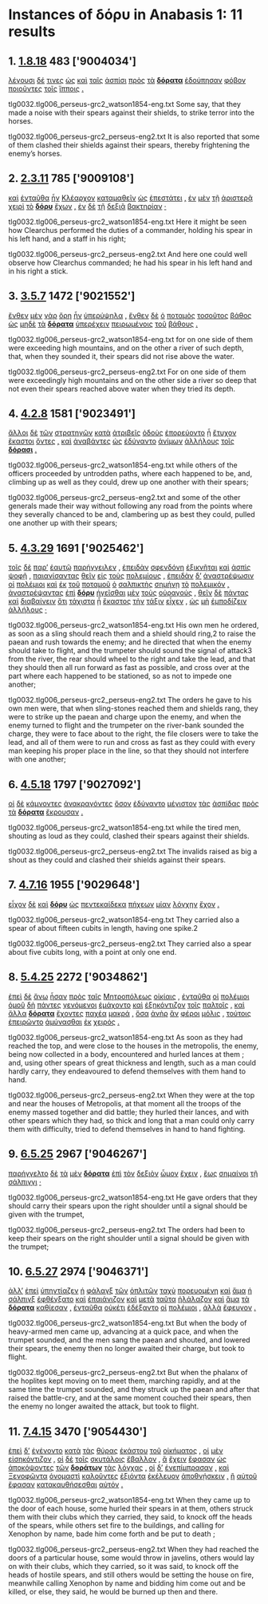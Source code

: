 # Instances of δόρυ in Anabasis 1: 11 results
## 1. [1.8.18](https://beyond-translation.perseus.org/reader/urn:cts:greekLit:tlg0032.tlg006.perseus-grc2:1.8.18?mode=syntax-trees) 483 ['9004034']
[λέγουσι](https://atlas-test.fly.dev/morphology/lemmas/?lang=grc&q=λέγω "λέγω v3ppia--- to say, tell, speak; epic and arch.: pick, gather") [δέ](https://atlas-test.fly.dev/morphology/lemmas/?lang=grc&q=δέ "δέ b-------- but") [τινες](https://atlas-test.fly.dev/morphology/lemmas/?lang=grc&q=τις "τις a-p---cn- any one, any thing, some one, some thing") [ὡς](https://atlas-test.fly.dev/morphology/lemmas/?lang=grc&q=ὡς "ὡς c-------- as, how") [καὶ](https://atlas-test.fly.dev/morphology/lemmas/?lang=grc&q=καί "καί b-------- and, also") [ταῖς](https://atlas-test.fly.dev/morphology/lemmas/?lang=grc&q=ὁ "ὁ l-p---fd- the") [ἀσπίσι](https://atlas-test.fly.dev/morphology/lemmas/?lang=grc&q=ἀσπίς "ἀσπίς n-p---fd- a round shield; asp, Egyptian cobra") [πρὸς](https://atlas-test.fly.dev/morphology/lemmas/?lang=grc&q=πρός "πρός r-------- (w. gen.) from; (w. dat.) at, near, in addition to; (w. acc.) to, toward, regarding") [τὰ](https://atlas-test.fly.dev/morphology/lemmas/?lang=grc&q=ὁ "ὁ l-p---na- the") **[δόρατα](https://atlas-test.fly.dev/morphology/lemmas/?lang=grc&q=δόρυ "δόρυ n-p---na- tree, plank, spear")** [ἐδούπησαν](https://atlas-test.fly.dev/morphology/lemmas/?lang=grc&q=δουπέω "δουπέω v3paia--- to sound heavy") [φόβον](https://atlas-test.fly.dev/morphology/lemmas/?lang=grc&q=φόβος "φόβος n-s---ma- fear, panic, flight") [ποιοῦντες](https://atlas-test.fly.dev/morphology/lemmas/?lang=grc&q=ποιέω "ποιέω v-pppamn- to make, to do") [τοῖς](https://atlas-test.fly.dev/morphology/lemmas/?lang=grc&q=ὁ "ὁ l-p---md- the") [ἵπποις](https://atlas-test.fly.dev/morphology/lemmas/?lang=grc&q=ἵππος "ἵππος n-p---md- a horse, mare") [.](https://atlas-test.fly.dev/morphology/lemmas/?lang=grc&q=. ". u-------- NoDef") 


tlg0032.tlg006_perseus-grc2_watson1854-eng.txt Some say, that they made a noise with their spears against their shields, to strike terror into the horses. 

tlg0032.tlg006_perseus-grc2_perseus-eng2.txt It is also reported that some of them clashed their shields against their spears, thereby frightening the enemy’s horses. 

## 2. [2.3.11](https://beyond-translation.perseus.org/reader/urn:cts:greekLit:tlg0032.tlg006.perseus-grc2:2.3.11?mode=syntax-trees) 785 ['9009108']
[καὶ](https://atlas-test.fly.dev/morphology/lemmas/?lang=grc&q=καί "καί b-------- and, also") [ἐνταῦθα](https://atlas-test.fly.dev/morphology/lemmas/?lang=grc&q=ἐνταῦθα "ἐνταῦθα d-------- here, there; at that juncture") [ἦν](https://atlas-test.fly.dev/morphology/lemmas/?lang=grc&q=εἰμί "εἰμί v3siia--- to be") [Κλέαρχον](https://atlas-test.fly.dev/morphology/lemmas/?lang=grc&q=Κλέαρχος "Κλέαρχος n-s---ma- Clearchus") [καταμαθεῖν](https://atlas-test.fly.dev/morphology/lemmas/?lang=grc&q=καταμανθάνω "καταμανθάνω v--ana--- to observe well, examine closely") [ὡς](https://atlas-test.fly.dev/morphology/lemmas/?lang=grc&q=ὡς "ὡς c-------- as, how") [ἐπεστάτει](https://atlas-test.fly.dev/morphology/lemmas/?lang=grc&q=ἐπιστατέω "ἐπιστατέω v3siia--- to be set over") [,](https://atlas-test.fly.dev/morphology/lemmas/?lang=grc&q=, ", u-------- NoDef") [ἐν](https://atlas-test.fly.dev/morphology/lemmas/?lang=grc&q=ἐν "ἐν r-------- in, among. c. dat.") [μὲν](https://atlas-test.fly.dev/morphology/lemmas/?lang=grc&q=μέν "μέν d-------- on the one hand, on the other hand") [τῇ](https://atlas-test.fly.dev/morphology/lemmas/?lang=grc&q=ὁ "ὁ l-s---fd- the") [ἀριστερᾷ](https://atlas-test.fly.dev/morphology/lemmas/?lang=grc&q=ἀριστερός "ἀριστερός a-s---fd- left, on the left") [χειρὶ](https://atlas-test.fly.dev/morphology/lemmas/?lang=grc&q=χείρ "χείρ n-s---fd- the hand") [τὸ](https://atlas-test.fly.dev/morphology/lemmas/?lang=grc&q=ὁ "ὁ l-s---na- the") **[δόρυ](https://atlas-test.fly.dev/morphology/lemmas/?lang=grc&q=δόρυ "δόρυ n-s---na- tree, plank, spear")** [ἔχων](https://atlas-test.fly.dev/morphology/lemmas/?lang=grc&q=ἔχω "ἔχω v-sppamn- have, hold; be able; (+ adv.) be; (mid.) cling to, be next to (+ gen.)") [,](https://atlas-test.fly.dev/morphology/lemmas/?lang=grc&q=, ", u-------- NoDef") [ἐν](https://atlas-test.fly.dev/morphology/lemmas/?lang=grc&q=ἐν "ἐν r-------- in, among. c. dat.") [δὲ](https://atlas-test.fly.dev/morphology/lemmas/?lang=grc&q=δέ "δέ b-------- but") [τῇ](https://atlas-test.fly.dev/morphology/lemmas/?lang=grc&q=ὁ "ὁ l-s---fd- the") [δεξιᾷ](https://atlas-test.fly.dev/morphology/lemmas/?lang=grc&q=δεξιός "δεξιός a-s---fd- on the right; fortunate; dexterous, skillful, clever") [βακτηρίαν](https://atlas-test.fly.dev/morphology/lemmas/?lang=grc&q=βακτηρία "βακτηρία n-s---fa- a staff, cane") [·](https://atlas-test.fly.dev/morphology/lemmas/?lang=grc&q=· "· u-------- NoDef") 


tlg0032.tlg006_perseus-grc2_watson1854-eng.txt Here it might be seen how Clearchus performed the duties of a commander, holding his spear in his left hand, and a staff in his right; 

tlg0032.tlg006_perseus-grc2_perseus-eng2.txt And here one could well observe how Clearchus commanded; he had his spear in his left hand and in his right a stick. 

## 3. [3.5.7](https://beyond-translation.perseus.org/reader/urn:cts:greekLit:tlg0032.tlg006.perseus-grc2:3.5.7?mode=syntax-trees) 1472 ['9021552']
[ἔνθεν](https://atlas-test.fly.dev/morphology/lemmas/?lang=grc&q=ἔνθεν "ἔνθεν d-------- whence; thence") [μὲν](https://atlas-test.fly.dev/morphology/lemmas/?lang=grc&q=μέν "μέν d-------- on the one hand, on the other hand") [γὰρ](https://atlas-test.fly.dev/morphology/lemmas/?lang=grc&q=γάρ "γάρ d-------- for") [ὄρη](https://atlas-test.fly.dev/morphology/lemmas/?lang=grc&q=ὄρος "ὄρος n-p---nn- a mountain, hill") [ἦν](https://atlas-test.fly.dev/morphology/lemmas/?lang=grc&q=εἰμί "εἰμί v3siia--- to be") [ὑπερύψηλα](https://atlas-test.fly.dev/morphology/lemmas/?lang=grc&q=ὑπερύψηλος "ὑπερύψηλος a-p---nn- exceeding high") [,](https://atlas-test.fly.dev/morphology/lemmas/?lang=grc&q=, ", u-------- NoDef") [ἔνθεν](https://atlas-test.fly.dev/morphology/lemmas/?lang=grc&q=ἔνθεν "ἔνθεν d-------- whence; thence") [δὲ](https://atlas-test.fly.dev/morphology/lemmas/?lang=grc&q=δέ "δέ b-------- but") [ὁ](https://atlas-test.fly.dev/morphology/lemmas/?lang=grc&q=ὁ "ὁ l-s---mn- the") [ποταμὸς](https://atlas-test.fly.dev/morphology/lemmas/?lang=grc&q=ποταμός "ποταμός n-s---mn- a river, stream") [τοσοῦτος](https://atlas-test.fly.dev/morphology/lemmas/?lang=grc&q=τοσοῦτος "τοσοῦτος a-s---mn- so large, so tall") [βάθος](https://atlas-test.fly.dev/morphology/lemmas/?lang=grc&q=βάθος "βάθος n-s---na- depth") [ὡς](https://atlas-test.fly.dev/morphology/lemmas/?lang=grc&q=ὡς "ὡς c-------- as, how") [μηδὲ](https://atlas-test.fly.dev/morphology/lemmas/?lang=grc&q=μηδέ "μηδέ b-------- but not") [τὰ](https://atlas-test.fly.dev/morphology/lemmas/?lang=grc&q=ὁ "ὁ l-p---na- the") **[δόρατα](https://atlas-test.fly.dev/morphology/lemmas/?lang=grc&q=δόρυ "δόρυ n-p---na- tree, plank, spear")** [ὑπερέχειν](https://atlas-test.fly.dev/morphology/lemmas/?lang=grc&q=ὑπερέχω "ὑπερέχω v--pna--- to hold sth over or above sth; to excel, outdo") [πειρωμένοις](https://atlas-test.fly.dev/morphology/lemmas/?lang=grc&q=πειράω "πειράω v-pppemd- to attempt, endeavour, try") [τοῦ](https://atlas-test.fly.dev/morphology/lemmas/?lang=grc&q=ὁ "ὁ l-s---ng- the") [βάθους](https://atlas-test.fly.dev/morphology/lemmas/?lang=grc&q=βάθος "βάθος n-s---ng- depth") [.](https://atlas-test.fly.dev/morphology/lemmas/?lang=grc&q=. ". u-------- NoDef") 


tlg0032.tlg006_perseus-grc2_watson1854-eng.txt for on one side of them were exceeding high mountains, and on the other a river of such depth, that, when they sounded it, their spears did not rise above the water. 

tlg0032.tlg006_perseus-grc2_perseus-eng2.txt For on one side of them were exceedingly high mountains and on the other side a river so deep that not even their spears reached above water when they tried its depth. 

## 4. [4.2.8](https://beyond-translation.perseus.org/reader/urn:cts:greekLit:tlg0032.tlg006.perseus-grc2:4.2.8?mode=syntax-trees) 1581 ['9023491']
[ἄλλοι](https://atlas-test.fly.dev/morphology/lemmas/?lang=grc&q=ἄλλος "ἄλλος a-p---mn- other, another") [δὲ](https://atlas-test.fly.dev/morphology/lemmas/?lang=grc&q=δέ "δέ b-------- but") [τῶν](https://atlas-test.fly.dev/morphology/lemmas/?lang=grc&q=ὁ "ὁ l-p---mg- the") [στρατηγῶν](https://atlas-test.fly.dev/morphology/lemmas/?lang=grc&q=στρατηγός "στρατηγός n-p---mg- the leader") [κατὰ](https://atlas-test.fly.dev/morphology/lemmas/?lang=grc&q=κατά "κατά r-------- down, against with gen.; according to, throughout with acc.") [ἀτριβεῖς](https://atlas-test.fly.dev/morphology/lemmas/?lang=grc&q=ἀτριβής "ἀτριβής a-p---fa- not rubbed") [ὁδοὺς](https://atlas-test.fly.dev/morphology/lemmas/?lang=grc&q=ὁδός "ὁδός n-p---fa- a way, path, track, journey") [ἐπορεύοντο](https://atlas-test.fly.dev/morphology/lemmas/?lang=grc&q=πορεύω "πορεύω v3piie--- to make to go, carry, convey") [ᾗ](https://atlas-test.fly.dev/morphology/lemmas/?lang=grc&q=ὅς "ὅς p-s---fd- who, that, which: relative pronoun") [ἔτυχον](https://atlas-test.fly.dev/morphology/lemmas/?lang=grc&q=τυγχάνω "τυγχάνω v3paia--- (with gen.) to hit the mark, to get; (with pple) to happen to, to actually") [ἕκαστοι](https://atlas-test.fly.dev/morphology/lemmas/?lang=grc&q=ἕκαστος "ἕκαστος a-p---mn- every, every one, each, each one") [ὄντες](https://atlas-test.fly.dev/morphology/lemmas/?lang=grc&q=εἰμί "εἰμί v-pppamn- to be") [,](https://atlas-test.fly.dev/morphology/lemmas/?lang=grc&q=, ", u-------- NoDef") [καὶ](https://atlas-test.fly.dev/morphology/lemmas/?lang=grc&q=καί "καί b-------- and, also") [ἀναβάντες](https://atlas-test.fly.dev/morphology/lemmas/?lang=grc&q=ἀναβαίνω "ἀναβαίνω v-papamn- to go up, mount, to go up to") [ὡς](https://atlas-test.fly.dev/morphology/lemmas/?lang=grc&q=ὡς "ὡς c-------- as, how") [ἐδύναντο](https://atlas-test.fly.dev/morphology/lemmas/?lang=grc&q=δύναμαι "δύναμαι v3piie--- to be able, capable, strong enough") [ἀνίμων](https://atlas-test.fly.dev/morphology/lemmas/?lang=grc&q=ἀνιμάω "ἀνιμάω v3piia--- to draw up") [ἀλλήλους](https://atlas-test.fly.dev/morphology/lemmas/?lang=grc&q=ἀλλήλων "ἀλλήλων p-p---ma- of one another, to one another, one another") [τοῖς](https://atlas-test.fly.dev/morphology/lemmas/?lang=grc&q=ὁ "ὁ l-p---nd- the") **[δόρασι](https://atlas-test.fly.dev/morphology/lemmas/?lang=grc&q=δόρυ "δόρυ n-p---nd- tree, plank, spear")** [.](https://atlas-test.fly.dev/morphology/lemmas/?lang=grc&q=. ". u-------- NoDef") 


tlg0032.tlg006_perseus-grc2_watson1854-eng.txt while others of the officers proceeded by untrodden paths, where each happened to be, and, climbing up as well as they could, drew up one another with their spears; 

tlg0032.tlg006_perseus-grc2_perseus-eng2.txt and some of the other generals made their way without following any road from the points where they severally chanced to be and, clambering up as best they could, pulled one another up with their spears; 

## 5. [4.3.29](https://beyond-translation.perseus.org/reader/urn:cts:greekLit:tlg0032.tlg006.perseus-grc2:4.3.29?mode=syntax-trees) 1691 ['9025462']
[τοῖς](https://atlas-test.fly.dev/morphology/lemmas/?lang=grc&q=ὁ "ὁ l-p---md- the") [δὲ](https://atlas-test.fly.dev/morphology/lemmas/?lang=grc&q=δέ "δέ b-------- but") [παρ’](https://atlas-test.fly.dev/morphology/lemmas/?lang=grc&q=παρά "παρά r-------- from the side of, c. gen., beside, alongside of, c. dat., to the side of, motion alongside of, c. acc.") [ἑαυτῷ](https://atlas-test.fly.dev/morphology/lemmas/?lang=grc&q=ἑαυτοῦ "ἑαυτοῦ p-s---md- himself, herself, themselves") [παρήγγειλεν](https://atlas-test.fly.dev/morphology/lemmas/?lang=grc&q=παραγγέλλω "παραγγέλλω v3saia--- to transmit as a message; give orders") [,](https://atlas-test.fly.dev/morphology/lemmas/?lang=grc&q=, ", u-------- NoDef") [ἐπειδὰν](https://atlas-test.fly.dev/morphology/lemmas/?lang=grc&q=ἐπειδάν "ἐπειδάν c-------- when, whenever") [σφενδόνη](https://atlas-test.fly.dev/morphology/lemmas/?lang=grc&q=σφενδόνη "σφενδόνη n-s---fn- a sling") [ἐξικνῆται](https://atlas-test.fly.dev/morphology/lemmas/?lang=grc&q=ἐξικνέομαι "ἐξικνέομαι v3spse--- to reach, arrive at") [καὶ](https://atlas-test.fly.dev/morphology/lemmas/?lang=grc&q=καί "καί b-------- and, also") [ἀσπὶς](https://atlas-test.fly.dev/morphology/lemmas/?lang=grc&q=ἀσπίς "ἀσπίς n-s---fn- a round shield; asp, Egyptian cobra") [ψοφῇ](https://atlas-test.fly.dev/morphology/lemmas/?lang=grc&q=ψοφέω "ψοφέω v3spsa--- to make an inarticulate noise, to sound, make a noise") [,](https://atlas-test.fly.dev/morphology/lemmas/?lang=grc&q=, ", u-------- NoDef") [παιανίσαντας](https://atlas-test.fly.dev/morphology/lemmas/?lang=grc&q=παιανίζω "παιανίζω v-papama- NoDef") [θεῖν](https://atlas-test.fly.dev/morphology/lemmas/?lang=grc&q=θέω "θέω v--pna--- to run") [εἰς](https://atlas-test.fly.dev/morphology/lemmas/?lang=grc&q=εἰς "εἰς r-------- into, to c. acc.") [τοὺς](https://atlas-test.fly.dev/morphology/lemmas/?lang=grc&q=ὁ "ὁ l-p---ma- the") [πολεμίους](https://atlas-test.fly.dev/morphology/lemmas/?lang=grc&q=πολέμιος "πολέμιος a-p---ma- hostile; enemy") [,](https://atlas-test.fly.dev/morphology/lemmas/?lang=grc&q=, ", u-------- NoDef") [ἐπειδὰν](https://atlas-test.fly.dev/morphology/lemmas/?lang=grc&q=ἐπειδάν "ἐπειδάν c-------- when, whenever") [δ’](https://atlas-test.fly.dev/morphology/lemmas/?lang=grc&q=δέ "δέ b-------- but") [ἀναστρέψωσιν](https://atlas-test.fly.dev/morphology/lemmas/?lang=grc&q=ἀναστρέφω "ἀναστρέφω v3pasa--- to turn upside down, upset") [οἱ](https://atlas-test.fly.dev/morphology/lemmas/?lang=grc&q=ὁ "ὁ l-p---mn- the") [πολέμιοι](https://atlas-test.fly.dev/morphology/lemmas/?lang=grc&q=πολέμιος "πολέμιος a-p---mn- hostile; enemy") [καὶ](https://atlas-test.fly.dev/morphology/lemmas/?lang=grc&q=καί "καί b-------- and, also") [ἐκ](https://atlas-test.fly.dev/morphology/lemmas/?lang=grc&q=ἐκ "ἐκ r-------- from out of") [τοῦ](https://atlas-test.fly.dev/morphology/lemmas/?lang=grc&q=ὁ "ὁ l-s---mg- the") [ποταμοῦ](https://atlas-test.fly.dev/morphology/lemmas/?lang=grc&q=ποταμός "ποταμός n-s---mg- a river, stream") [ὁ](https://atlas-test.fly.dev/morphology/lemmas/?lang=grc&q=ὁ "ὁ l-s---mn- the") [σαλπικτὴς](https://atlas-test.fly.dev/morphology/lemmas/?lang=grc&q=σαλπιγκτής "σαλπιγκτής n-s---mn- a trumpeter") [σημήνῃ](https://atlas-test.fly.dev/morphology/lemmas/?lang=grc&q=σημαίνω "σημαίνω v3sasa--- to shew by a sign, indicate, make known, point out") [τὸ](https://atlas-test.fly.dev/morphology/lemmas/?lang=grc&q=ὁ "ὁ l-s---na- the") [πολεμικόν](https://atlas-test.fly.dev/morphology/lemmas/?lang=grc&q=πολεμικός "πολεμικός a-s---na- of or for war; skilled in war; hostile") [,](https://atlas-test.fly.dev/morphology/lemmas/?lang=grc&q=, ", u-------- NoDef") [ἀναστρέψαντας](https://atlas-test.fly.dev/morphology/lemmas/?lang=grc&q=ἀναστρέφω "ἀναστρέφω v-papama- to turn upside down, upset") [ἐπὶ](https://atlas-test.fly.dev/morphology/lemmas/?lang=grc&q=ἐπί "ἐπί r-------- on, upon with gen., dat., and acc.") **[δόρυ](https://atlas-test.fly.dev/morphology/lemmas/?lang=grc&q=δόρυ "δόρυ n-s---na- tree, plank, spear")** [ἡγεῖσθαι](https://atlas-test.fly.dev/morphology/lemmas/?lang=grc&q=ἡγέομαι "ἡγέομαι v--pne--- to lead; to consider, believe") [μὲν](https://atlas-test.fly.dev/morphology/lemmas/?lang=grc&q=μέν "μέν d-------- on the one hand, on the other hand") [τοὺς](https://atlas-test.fly.dev/morphology/lemmas/?lang=grc&q=ὁ "ὁ l-p---ma- the") [οὐραγούς](https://atlas-test.fly.dev/morphology/lemmas/?lang=grc&q=οὐραγός "οὐραγός n-p---ma- leader of the rear-guard") [,](https://atlas-test.fly.dev/morphology/lemmas/?lang=grc&q=, ", u-------- NoDef") [θεῖν](https://atlas-test.fly.dev/morphology/lemmas/?lang=grc&q=θέω "θέω v--pna--- to run") [δὲ](https://atlas-test.fly.dev/morphology/lemmas/?lang=grc&q=δέ "δέ b-------- but") [πάντας](https://atlas-test.fly.dev/morphology/lemmas/?lang=grc&q=πᾶς "πᾶς a-p---ma- all, the whole") [καὶ](https://atlas-test.fly.dev/morphology/lemmas/?lang=grc&q=καί "καί b-------- and, also") [διαβαίνειν](https://atlas-test.fly.dev/morphology/lemmas/?lang=grc&q=διαβαίνω "διαβαίνω v--pna--- to cross (a river, etc.); to stand with feet apart") [ὅτι](https://atlas-test.fly.dev/morphology/lemmas/?lang=grc&q=ὅτι "ὅτι c-------- adv. + superl., as...as possible; ὅτι μή except") [τάχιστα](https://atlas-test.fly.dev/morphology/lemmas/?lang=grc&q=ταχύς "ταχύς a-p---nas quick, swift, fleet") [ᾗ](https://atlas-test.fly.dev/morphology/lemmas/?lang=grc&q=ὅς "ὅς p-s---fd- who, that, which: relative pronoun") [ἕκαστος](https://atlas-test.fly.dev/morphology/lemmas/?lang=grc&q=ἕκαστος "ἕκαστος a-s---mn- every, every one, each, each one") [τὴν](https://atlas-test.fly.dev/morphology/lemmas/?lang=grc&q=ὁ "ὁ l-s---fa- the") [τάξιν](https://atlas-test.fly.dev/morphology/lemmas/?lang=grc&q=τάξις "τάξις n-s---fa- an arranging") [εἶχεν](https://atlas-test.fly.dev/morphology/lemmas/?lang=grc&q=ἔχω "ἔχω v3siia--- have, hold; be able; (+ adv.) be; (mid.) cling to, be next to (+ gen.)") [,](https://atlas-test.fly.dev/morphology/lemmas/?lang=grc&q=, ", u-------- NoDef") [ὡς](https://atlas-test.fly.dev/morphology/lemmas/?lang=grc&q=ὡς "ὡς c-------- as, how") [μὴ](https://atlas-test.fly.dev/morphology/lemmas/?lang=grc&q=μή "μή d-------- not") [ἐμποδίζειν](https://atlas-test.fly.dev/morphology/lemmas/?lang=grc&q=ἐμποδίζω "ἐμποδίζω v--pna--- to put the feet in bonds, to fetter") [ἀλλήλους](https://atlas-test.fly.dev/morphology/lemmas/?lang=grc&q=ἀλλήλων "ἀλλήλων p-p---ma- of one another, to one another, one another") [·](https://atlas-test.fly.dev/morphology/lemmas/?lang=grc&q=· "· u-------- NoDef") 


tlg0032.tlg006_perseus-grc2_watson1854-eng.txt His own men he ordered, as soon as a sling should reach them and a shield should ring,2 to raise the paean and rush towards the enemy; and he directed that when the enemy should take to flight, and the trumpeter should sound the signal of attack3 from the river, the rear should wheel to the right and take the lead, and that they should then all run forward as fast as possible, and cross over at the part where each happened to be stationed, so as not to impede one another; 

tlg0032.tlg006_perseus-grc2_perseus-eng2.txt The orders he gave to his own men were, that when sling-stones reached them and shields rang, they were to strike up the paean and charge upon the enemy, and when the enemy turned to flight and the trumpeter on the river-bank sounded the charge, they were to face about to the right, the file closers were to take the lead, and all of them were to run and cross as fast as they could with every man keeping his proper place in the line, so that they should not interfere with one another; 

## 6. [4.5.18](https://beyond-translation.perseus.org/reader/urn:cts:greekLit:tlg0032.tlg006.perseus-grc2:4.5.18?mode=syntax-trees) 1797 ['9027092']
[οἱ](https://atlas-test.fly.dev/morphology/lemmas/?lang=grc&q=ὁ "ὁ l-p---mn- the") [δὲ](https://atlas-test.fly.dev/morphology/lemmas/?lang=grc&q=δέ "δέ b-------- but") [κάμνοντες](https://atlas-test.fly.dev/morphology/lemmas/?lang=grc&q=κάμνω "κάμνω v-pppamn- to work, toil, be sick") [ἀνακραγόντες](https://atlas-test.fly.dev/morphology/lemmas/?lang=grc&q=ἀνακράζω "ἀνακράζω v-papamn- to cry out, lift up the voice") [ὅσον](https://atlas-test.fly.dev/morphology/lemmas/?lang=grc&q=ὅσος "ὅσος p-s---na- as much/many as") [ἐδύναντο](https://atlas-test.fly.dev/morphology/lemmas/?lang=grc&q=δύναμαι "δύναμαι v3piie--- to be able, capable, strong enough") [μέγιστον](https://atlas-test.fly.dev/morphology/lemmas/?lang=grc&q=μέγας "μέγας a-s---mas big, great") [τὰς](https://atlas-test.fly.dev/morphology/lemmas/?lang=grc&q=ὁ "ὁ l-p---fa- the") [ἀσπίδας](https://atlas-test.fly.dev/morphology/lemmas/?lang=grc&q=ἀσπίς "ἀσπίς n-p---fa- a round shield; asp, Egyptian cobra") [πρὸς](https://atlas-test.fly.dev/morphology/lemmas/?lang=grc&q=πρός "πρός r-------- (w. gen.) from; (w. dat.) at, near, in addition to; (w. acc.) to, toward, regarding") [τὰ](https://atlas-test.fly.dev/morphology/lemmas/?lang=grc&q=ὁ "ὁ l-p---na- the") **[δόρατα](https://atlas-test.fly.dev/morphology/lemmas/?lang=grc&q=δόρυ "δόρυ n-p---na- tree, plank, spear")** [ἔκρουσαν](https://atlas-test.fly.dev/morphology/lemmas/?lang=grc&q=κρούω "κρούω v3paia--- to strike, smite: to strike") [.](https://atlas-test.fly.dev/morphology/lemmas/?lang=grc&q=. ". u-------- NoDef") 


tlg0032.tlg006_perseus-grc2_watson1854-eng.txt while the tired men, shouting as loud as they could, clashed their spears against their shields. 

tlg0032.tlg006_perseus-grc2_perseus-eng2.txt The invalids raised as big a shout as they could and clashed their shields against their spears. 

## 7. [4.7.16](https://beyond-translation.perseus.org/reader/urn:cts:greekLit:tlg0032.tlg006.perseus-grc2:4.7.16?mode=syntax-trees) 1955 ['9029648']
[εἶχον](https://atlas-test.fly.dev/morphology/lemmas/?lang=grc&q=ἔχω "ἔχω v3piia--- have, hold; be able; (+ adv.) be; (mid.) cling to, be next to (+ gen.)") [δὲ](https://atlas-test.fly.dev/morphology/lemmas/?lang=grc&q=δέ "δέ b-------- but") [καὶ](https://atlas-test.fly.dev/morphology/lemmas/?lang=grc&q=καί "καί b-------- and, also") **[δόρυ](https://atlas-test.fly.dev/morphology/lemmas/?lang=grc&q=δόρυ "δόρυ n-s---na- tree, plank, spear")** [ὡς](https://atlas-test.fly.dev/morphology/lemmas/?lang=grc&q=ὡς "ὡς c-------- as, how") [πεντεκαίδεκα](https://atlas-test.fly.dev/morphology/lemmas/?lang=grc&q=πεντεκαίδεκα "πεντεκαίδεκα a-------- fifteen") [πήχεων](https://atlas-test.fly.dev/morphology/lemmas/?lang=grc&q=πῆχυς "πῆχυς n-p---mg- the fore-arm") [μίαν](https://atlas-test.fly.dev/morphology/lemmas/?lang=grc&q=εἷς "εἷς a-s---fa- one") [λόγχην](https://atlas-test.fly.dev/morphology/lemmas/?lang=grc&q=λόγχη "λόγχη n-s---fa- a spear-head, javelin-head") [ἔχον](https://atlas-test.fly.dev/morphology/lemmas/?lang=grc&q=ἔχω "ἔχω v-sppann- have, hold; be able; (+ adv.) be; (mid.) cling to, be next to (+ gen.)") [.](https://atlas-test.fly.dev/morphology/lemmas/?lang=grc&q=. ". u-------- NoDef") 


tlg0032.tlg006_perseus-grc2_watson1854-eng.txt They carried also a spear of about fifteen cubits in length, having one spike.2 

tlg0032.tlg006_perseus-grc2_perseus-eng2.txt They carried also a spear about five cubits long, with a point at only one end. 

## 8. [5.4.25](https://beyond-translation.perseus.org/reader/urn:cts:greekLit:tlg0032.tlg006.perseus-grc2:5.4.25?mode=syntax-trees) 2272 ['9034862']
[ἐπεὶ](https://atlas-test.fly.dev/morphology/lemmas/?lang=grc&q=ἐπεί "ἐπεί c-------- after, since, when") [δὲ](https://atlas-test.fly.dev/morphology/lemmas/?lang=grc&q=δέ "δέ b-------- but") [ἄνω](https://atlas-test.fly.dev/morphology/lemmas/?lang=grc&q=ἄνω "ἄνω d-------- to accomplish, achieve, finish") [ἦσαν](https://atlas-test.fly.dev/morphology/lemmas/?lang=grc&q=εἰμί "εἰμί v3piia--- to be") [πρὸς](https://atlas-test.fly.dev/morphology/lemmas/?lang=grc&q=πρός "πρός r-------- (w. gen.) from; (w. dat.) at, near, in addition to; (w. acc.) to, toward, regarding") [ταῖς](https://atlas-test.fly.dev/morphology/lemmas/?lang=grc&q=ὁ "ὁ l-p---fd- the") [Μητροπόλεως](https://atlas-test.fly.dev/morphology/lemmas/?lang=grc&q=Μητρόπολις "Μητρόπολις n-s---fg- NoDef") [οἰκίαις](https://atlas-test.fly.dev/morphology/lemmas/?lang=grc&q=οἰκία "οἰκία n-p---fd- a building, house, dwelling") [,](https://atlas-test.fly.dev/morphology/lemmas/?lang=grc&q=, ", u-------- NoDef") [ἐνταῦθα](https://atlas-test.fly.dev/morphology/lemmas/?lang=grc&q=ἐνταῦθα "ἐνταῦθα d-------- here, there; at that juncture") [οἱ](https://atlas-test.fly.dev/morphology/lemmas/?lang=grc&q=ὁ "ὁ l-p---mn- the") [πολέμιοι](https://atlas-test.fly.dev/morphology/lemmas/?lang=grc&q=πολέμιος "πολέμιος a-p---mn- hostile; enemy") [ὁμοῦ](https://atlas-test.fly.dev/morphology/lemmas/?lang=grc&q=ὁμοῦ "ὁμοῦ d-------- at the same place, together") [δὴ](https://atlas-test.fly.dev/morphology/lemmas/?lang=grc&q=δή "δή d-------- [interactional particle: S&H on same page]") [πάντες](https://atlas-test.fly.dev/morphology/lemmas/?lang=grc&q=πᾶς "πᾶς a-p---mn- all, the whole") [γενόμενοι](https://atlas-test.fly.dev/morphology/lemmas/?lang=grc&q=γίγνομαι "γίγνομαι v-papmmn- become, be born") [ἐμάχοντο](https://atlas-test.fly.dev/morphology/lemmas/?lang=grc&q=μάχομαι "μάχομαι v3piie--- to fight") [καὶ](https://atlas-test.fly.dev/morphology/lemmas/?lang=grc&q=καί "καί b-------- and, also") [ἐξηκόντιζον](https://atlas-test.fly.dev/morphology/lemmas/?lang=grc&q=ἐξακοντίζω "ἐξακοντίζω v3piia--- to dart") [τοῖς](https://atlas-test.fly.dev/morphology/lemmas/?lang=grc&q=ὁ "ὁ l-p---md- the") [παλτοῖς](https://atlas-test.fly.dev/morphology/lemmas/?lang=grc&q=παλτός "παλτός a-p---md- brandished, hurled") [,](https://atlas-test.fly.dev/morphology/lemmas/?lang=grc&q=, ", u-------- NoDef") [καὶ](https://atlas-test.fly.dev/morphology/lemmas/?lang=grc&q=καί "καί b-------- and, also") [ἄλλα](https://atlas-test.fly.dev/morphology/lemmas/?lang=grc&q=ἄλλος "ἄλλος a-p---na- other, another") **[δόρατα](https://atlas-test.fly.dev/morphology/lemmas/?lang=grc&q=δόρυ "δόρυ n-p---na- tree, plank, spear")** [ἔχοντες](https://atlas-test.fly.dev/morphology/lemmas/?lang=grc&q=ἔχω "ἔχω v-pppamn- have, hold; be able; (+ adv.) be; (mid.) cling to, be next to (+ gen.)") [παχέα](https://atlas-test.fly.dev/morphology/lemmas/?lang=grc&q=παχύς "παχύς a-p---na- thick, stout") [μακρά](https://atlas-test.fly.dev/morphology/lemmas/?lang=grc&q=μακρός "μακρός a-p---na- long") [,](https://atlas-test.fly.dev/morphology/lemmas/?lang=grc&q=, ", u-------- NoDef") [ὅσα](https://atlas-test.fly.dev/morphology/lemmas/?lang=grc&q=ὅσος "ὅσος p-p---na- as much/many as") [ἀνὴρ](https://atlas-test.fly.dev/morphology/lemmas/?lang=grc&q=ἀνήρ "ἀνήρ n-s---mn- a man") [ἂν](https://atlas-test.fly.dev/morphology/lemmas/?lang=grc&q=ἄν "ἄν d-------- modal particle") [φέροι](https://atlas-test.fly.dev/morphology/lemmas/?lang=grc&q=φέρω "φέρω v3spoa--- to bear") [μόλις](https://atlas-test.fly.dev/morphology/lemmas/?lang=grc&q=μόλις "μόλις d-------- barely, scarcely") [,](https://atlas-test.fly.dev/morphology/lemmas/?lang=grc&q=, ", u-------- NoDef") [τούτοις](https://atlas-test.fly.dev/morphology/lemmas/?lang=grc&q=οὗτος "οὗτος a-p---nd- this; that") [ἐπειρῶντο](https://atlas-test.fly.dev/morphology/lemmas/?lang=grc&q=πειράω "πειράω v3piie--- to attempt, endeavour, try") [ἀμύνασθαι](https://atlas-test.fly.dev/morphology/lemmas/?lang=grc&q=ἀμύνω "ἀμύνω v--anm--- to keep off, ward off") [ἐκ](https://atlas-test.fly.dev/morphology/lemmas/?lang=grc&q=ἐκ "ἐκ r-------- from out of") [χειρός](https://atlas-test.fly.dev/morphology/lemmas/?lang=grc&q=χείρ "χείρ n-s---fg- the hand") [.](https://atlas-test.fly.dev/morphology/lemmas/?lang=grc&q=. ". u-------- NoDef") 


tlg0032.tlg006_perseus-grc2_watson1854-eng.txt As soon as they had reached the top, and were close to the houses in the metropolis, the enemy, being now collected in a body, encountered and hurled lances at them ; and, using other spears of great thickness and length, such as a man could hardly carry, they endeavoured to defend themselves with them hand to hand. 

tlg0032.tlg006_perseus-grc2_perseus-eng2.txt When they were at the top and near the houses of Metropolis, at that moment all the troops of the enemy massed together and did battle; they hurled their lances, and with other spears which they had, so thick and long that a man could only carry them with difficulty, tried to defend themselves in hand to hand fighting. 

## 9. [6.5.25](https://beyond-translation.perseus.org/reader/urn:cts:greekLit:tlg0032.tlg006.perseus-grc2:6.5.25?mode=syntax-trees) 2967 ['9046267']
[παρήγγελτο](https://atlas-test.fly.dev/morphology/lemmas/?lang=grc&q=παραγγέλλω "παραγγέλλω v3slim--- to transmit as a message; give orders") [δὲ](https://atlas-test.fly.dev/morphology/lemmas/?lang=grc&q=δέ "δέ b-------- but") [τὰ](https://atlas-test.fly.dev/morphology/lemmas/?lang=grc&q=ὁ "ὁ l-p---nn- the") [μὲν](https://atlas-test.fly.dev/morphology/lemmas/?lang=grc&q=μέν "μέν d-------- on the one hand, on the other hand") **[δόρατα](https://atlas-test.fly.dev/morphology/lemmas/?lang=grc&q=δόρυ "δόρυ n-p---nn- tree, plank, spear")** [ἐπὶ](https://atlas-test.fly.dev/morphology/lemmas/?lang=grc&q=ἐπί "ἐπί r-------- on, upon with gen., dat., and acc.") [τὸν](https://atlas-test.fly.dev/morphology/lemmas/?lang=grc&q=ὁ "ὁ l-s---ma- the") [δεξιὸν](https://atlas-test.fly.dev/morphology/lemmas/?lang=grc&q=δεξιός "δεξιός a-s---ma- on the right; fortunate; dexterous, skillful, clever") [ὦμον](https://atlas-test.fly.dev/morphology/lemmas/?lang=grc&q=ὦμος "ὦμος n-s---ma- shoulder (with the upper arm)") [ἔχειν](https://atlas-test.fly.dev/morphology/lemmas/?lang=grc&q=ἔχω "ἔχω v--pna--- have, hold; be able; (+ adv.) be; (mid.) cling to, be next to (+ gen.)") [,](https://atlas-test.fly.dev/morphology/lemmas/?lang=grc&q=, ", u-------- NoDef") [ἕως](https://atlas-test.fly.dev/morphology/lemmas/?lang=grc&q=ἕως "ἕως r-------- (w. aor or as prep.) until; (w. pres) as long as") [σημαίνοι](https://atlas-test.fly.dev/morphology/lemmas/?lang=grc&q=σημαίνω "σημαίνω v3spoa--- to shew by a sign, indicate, make known, point out") [τῇ](https://atlas-test.fly.dev/morphology/lemmas/?lang=grc&q=ὁ "ὁ l-s---fd- the") [σάλπιγγι](https://atlas-test.fly.dev/morphology/lemmas/?lang=grc&q=σάλπιγξ "σάλπιγξ n-s---fd- a war-trumpet, trump") [·](https://atlas-test.fly.dev/morphology/lemmas/?lang=grc&q=· "· u-------- NoDef") 


tlg0032.tlg006_perseus-grc2_watson1854-eng.txt He gave orders that they should carry their spears upon the right shoulder until a signal should be given with the trumpet, 

tlg0032.tlg006_perseus-grc2_perseus-eng2.txt The orders had been to keep their spears on the right shoulder until a signal should be given with the trumpet; 

## 10. [6.5.27](https://beyond-translation.perseus.org/reader/urn:cts:greekLit:tlg0032.tlg006.perseus-grc2:6.5.27?mode=syntax-trees) 2974 ['9046371']
[ἀλλ’](https://atlas-test.fly.dev/morphology/lemmas/?lang=grc&q=ἀλλά "ἀλλά b-------- otherwise, but") [ἐπεὶ](https://atlas-test.fly.dev/morphology/lemmas/?lang=grc&q=ἐπεί "ἐπεί c-------- after, since, when") [ὑπηντίαζεν](https://atlas-test.fly.dev/morphology/lemmas/?lang=grc&q=ὑπαντιάζω "ὑπαντιάζω v3siia--- to come") [ἡ](https://atlas-test.fly.dev/morphology/lemmas/?lang=grc&q=ὁ "ὁ l-s---fn- the") [φάλαγξ](https://atlas-test.fly.dev/morphology/lemmas/?lang=grc&q=φάλαγξ "φάλαγξ n-s---fn- a line of battle, battle-array") [τῶν](https://atlas-test.fly.dev/morphology/lemmas/?lang=grc&q=ὁ "ὁ l-p---mg- the") [ὁπλιτῶν](https://atlas-test.fly.dev/morphology/lemmas/?lang=grc&q=ὁπλίτης "ὁπλίτης n-p---mg- heavy-armed, armed") [ταχὺ](https://atlas-test.fly.dev/morphology/lemmas/?lang=grc&q=ταχύς "ταχύς d-------- quick, swift, fleet") [πορευομένη](https://atlas-test.fly.dev/morphology/lemmas/?lang=grc&q=πορεύω "πορεύω v-sppefn- to make to go, carry, convey") [καὶ](https://atlas-test.fly.dev/morphology/lemmas/?lang=grc&q=καί "καί b-------- and, also") [ἅμα](https://atlas-test.fly.dev/morphology/lemmas/?lang=grc&q=ἅμα "ἅμα d-------- at once, at the same time") [ἡ](https://atlas-test.fly.dev/morphology/lemmas/?lang=grc&q=ὁ "ὁ l-s---fn- the") [σάλπιγξ](https://atlas-test.fly.dev/morphology/lemmas/?lang=grc&q=σάλπιγξ "σάλπιγξ n-s---fn- a war-trumpet, trump") [ἐφθέγξατο](https://atlas-test.fly.dev/morphology/lemmas/?lang=grc&q=φθέγγομαι "φθέγγομαι v3saim--- to utter a sound") [καὶ](https://atlas-test.fly.dev/morphology/lemmas/?lang=grc&q=καί "καί b-------- and, also") [ἐπαιάνιζον](https://atlas-test.fly.dev/morphology/lemmas/?lang=grc&q=παιανίζω "παιανίζω v3piia--- NoDef") [καὶ](https://atlas-test.fly.dev/morphology/lemmas/?lang=grc&q=καί "καί b-------- and, also") [μετὰ](https://atlas-test.fly.dev/morphology/lemmas/?lang=grc&q=μετά "μετά r-------- (w gen) with, among; (w acc) after") [ταῦτα](https://atlas-test.fly.dev/morphology/lemmas/?lang=grc&q=οὗτος "οὗτος a-p---na- this; that") [ἠλάλαζον](https://atlas-test.fly.dev/morphology/lemmas/?lang=grc&q=ἀλαλάζω "ἀλαλάζω v3piia--- to raise the war-cry") [καὶ](https://atlas-test.fly.dev/morphology/lemmas/?lang=grc&q=καί "καί b-------- and, also") [ἅμα](https://atlas-test.fly.dev/morphology/lemmas/?lang=grc&q=ἅμα "ἅμα d-------- at once, at the same time") [τὰ](https://atlas-test.fly.dev/morphology/lemmas/?lang=grc&q=ὁ "ὁ l-p---na- the") **[δόρατα](https://atlas-test.fly.dev/morphology/lemmas/?lang=grc&q=δόρυ "δόρυ n-p---na- tree, plank, spear")** [καθίεσαν](https://atlas-test.fly.dev/morphology/lemmas/?lang=grc&q=καθίημι "καθίημι v3piia--- to send down, let fall") [,](https://atlas-test.fly.dev/morphology/lemmas/?lang=grc&q=, ", u-------- NoDef") [ἐνταῦθα](https://atlas-test.fly.dev/morphology/lemmas/?lang=grc&q=ἐνταῦθα "ἐνταῦθα d-------- here, there; at that juncture") [οὐκέτι](https://atlas-test.fly.dev/morphology/lemmas/?lang=grc&q=οὐκέτι "οὐκέτι d-------- no more, no longer, no further") [ἐδέξαντο](https://atlas-test.fly.dev/morphology/lemmas/?lang=grc&q=δέχομαι "δέχομαι v3paim--- to take, accept, receive") [οἱ](https://atlas-test.fly.dev/morphology/lemmas/?lang=grc&q=ὁ "ὁ l-p---mn- the") [πολέμιοι](https://atlas-test.fly.dev/morphology/lemmas/?lang=grc&q=πολέμιος "πολέμιος a-p---mn- hostile; enemy") [,](https://atlas-test.fly.dev/morphology/lemmas/?lang=grc&q=, ", u-------- NoDef") [ἀλλὰ](https://atlas-test.fly.dev/morphology/lemmas/?lang=grc&q=ἀλλά "ἀλλά b-------- otherwise, but") [ἔφευγον](https://atlas-test.fly.dev/morphology/lemmas/?lang=grc&q=φεύγω "φεύγω v3piia--- to flee, take flight, run away") [.](https://atlas-test.fly.dev/morphology/lemmas/?lang=grc&q=. ". u-------- NoDef") 


tlg0032.tlg006_perseus-grc2_watson1854-eng.txt But when the body of heavy-armed men came up, advancing at a quick pace, and when the trumpet sounded, and the men sang the paean and shouted, and lowered their spears, the enemy then no longer awaited their charge, but took to flight. 

tlg0032.tlg006_perseus-grc2_perseus-eng2.txt But when the phalanx of the hoplites kept moving on to meet them, marching rapidly, and at the same time the trumpet sounded, and they struck up the paean and after that raised the battle-cry, and at the same moment couched their spears, then the enemy no longer awaited the attack, but took to flight. 

## 11. [7.4.15](https://beyond-translation.perseus.org/reader/urn:cts:greekLit:tlg0032.tlg006.perseus-grc2:7.4.15?mode=syntax-trees) 3470 ['9054430']
[ἐπεὶ](https://atlas-test.fly.dev/morphology/lemmas/?lang=grc&q=ἐπεί "ἐπεί c-------- after, since, when") [δ’](https://atlas-test.fly.dev/morphology/lemmas/?lang=grc&q=δέ "δέ b-------- but") [ἐγένοντο](https://atlas-test.fly.dev/morphology/lemmas/?lang=grc&q=γίγνομαι "γίγνομαι v3paim--- become, be born") [κατὰ](https://atlas-test.fly.dev/morphology/lemmas/?lang=grc&q=κατά "κατά r-------- down, against with gen.; according to, throughout with acc.") [τὰς](https://atlas-test.fly.dev/morphology/lemmas/?lang=grc&q=ὁ "ὁ l-p---fa- the") [θύρας](https://atlas-test.fly.dev/morphology/lemmas/?lang=grc&q=θύρα "θύρα n-p---fa- a door") [ἑκάστου](https://atlas-test.fly.dev/morphology/lemmas/?lang=grc&q=ἕκαστος "ἕκαστος a-s---ng- every, every one, each, each one") [τοῦ](https://atlas-test.fly.dev/morphology/lemmas/?lang=grc&q=ὁ "ὁ l-s---ng- the") [οἰκήματος](https://atlas-test.fly.dev/morphology/lemmas/?lang=grc&q=οἴκημα "οἴκημα n-s---ng- any inhabited place, a dwellingplace") [,](https://atlas-test.fly.dev/morphology/lemmas/?lang=grc&q=, ", u-------- NoDef") [οἱ](https://atlas-test.fly.dev/morphology/lemmas/?lang=grc&q=ὁ "ὁ l-p---mn- the") [μὲν](https://atlas-test.fly.dev/morphology/lemmas/?lang=grc&q=μέν "μέν d-------- on the one hand, on the other hand") [εἰσηκόντιζον](https://atlas-test.fly.dev/morphology/lemmas/?lang=grc&q=εἰσακοντίζω "εἰσακοντίζω v3piia--- to throw") [,](https://atlas-test.fly.dev/morphology/lemmas/?lang=grc&q=, ", u-------- NoDef") [οἱ](https://atlas-test.fly.dev/morphology/lemmas/?lang=grc&q=ὁ "ὁ l-p---mn- the") [δὲ](https://atlas-test.fly.dev/morphology/lemmas/?lang=grc&q=δέ "δέ b-------- but") [τοῖς](https://atlas-test.fly.dev/morphology/lemmas/?lang=grc&q=ὁ "ὁ l-p---nd- the") [σκυτάλοις](https://atlas-test.fly.dev/morphology/lemmas/?lang=grc&q=σκύταλον "σκύταλον n-p---nd- cudgel, club") [ἔβαλλον](https://atlas-test.fly.dev/morphology/lemmas/?lang=grc&q=βάλλω "βάλλω v3piia--- to throw") [,](https://atlas-test.fly.dev/morphology/lemmas/?lang=grc&q=, ", u-------- NoDef") [ἃ](https://atlas-test.fly.dev/morphology/lemmas/?lang=grc&q=ὅς "ὅς p-p---na- who, that, which: relative pronoun") [ἔχειν](https://atlas-test.fly.dev/morphology/lemmas/?lang=grc&q=ἔχω "ἔχω v--pna--- have, hold; be able; (+ adv.) be; (mid.) cling to, be next to (+ gen.)") [ἔφασαν](https://atlas-test.fly.dev/morphology/lemmas/?lang=grc&q=φημί "φημί v3piia--- to say, to claim") [ὡς](https://atlas-test.fly.dev/morphology/lemmas/?lang=grc&q=ὡς "ὡς c-------- as, how") [ἀποκόψοντες](https://atlas-test.fly.dev/morphology/lemmas/?lang=grc&q=ἀποκόπτω "ἀποκόπτω v-pfpamn- to cut off, hew off") [τῶν](https://atlas-test.fly.dev/morphology/lemmas/?lang=grc&q=ὁ "ὁ l-p---ng- the") **[δοράτων](https://atlas-test.fly.dev/morphology/lemmas/?lang=grc&q=δόρυ "δόρυ n-p---ng- tree, plank, spear")** [τὰς](https://atlas-test.fly.dev/morphology/lemmas/?lang=grc&q=ὁ "ὁ l-p---fa- the") [λόγχας](https://atlas-test.fly.dev/morphology/lemmas/?lang=grc&q=λόγχη "λόγχη n-p---fa- a spear-head, javelin-head") [,](https://atlas-test.fly.dev/morphology/lemmas/?lang=grc&q=, ", u-------- NoDef") [οἱ](https://atlas-test.fly.dev/morphology/lemmas/?lang=grc&q=ὁ "ὁ l-p---mn- the") [δ’](https://atlas-test.fly.dev/morphology/lemmas/?lang=grc&q=δέ "δέ b-------- but") [ἐνεπίμπρασαν](https://atlas-test.fly.dev/morphology/lemmas/?lang=grc&q=ἐμπίμπρημι "ἐμπίμπρημι v3piia--- to kindle, burn, set on fire") [,](https://atlas-test.fly.dev/morphology/lemmas/?lang=grc&q=, ", u-------- NoDef") [καὶ](https://atlas-test.fly.dev/morphology/lemmas/?lang=grc&q=καί "καί b-------- and, also") [Ξενοφῶντα](https://atlas-test.fly.dev/morphology/lemmas/?lang=grc&q=Ξενοφῶν "Ξενοφῶν n-s---ma- Xenophon") [ὀνομαστὶ](https://atlas-test.fly.dev/morphology/lemmas/?lang=grc&q=ὀνομαστί "ὀνομαστί d-------- by name") [καλοῦντες](https://atlas-test.fly.dev/morphology/lemmas/?lang=grc&q=καλέω "καλέω v-pppamn- to call, summon") [ἐξιόντα](https://atlas-test.fly.dev/morphology/lemmas/?lang=grc&q=ἐξέρχομαι "ἐξέρχομαι v-sppama- to go out, come out") [ἐκέλευον](https://atlas-test.fly.dev/morphology/lemmas/?lang=grc&q=κελεύω "κελεύω v3piia--- to urge") [ἀποθνῄσκειν](https://atlas-test.fly.dev/morphology/lemmas/?lang=grc&q=ἀποθνῄσκω "ἀποθνῄσκω v--pna--- to die, be killed") [,](https://atlas-test.fly.dev/morphology/lemmas/?lang=grc&q=, ", u-------- NoDef") [ἢ](https://atlas-test.fly.dev/morphology/lemmas/?lang=grc&q=ἤ "ἤ b-------- either..or; than") [αὐτοῦ](https://atlas-test.fly.dev/morphology/lemmas/?lang=grc&q=αὐτός "αὐτός a-s---mg- unemph. 3rd pers.pronoun; -self; [the] same") [ἔφασαν](https://atlas-test.fly.dev/morphology/lemmas/?lang=grc&q=φημί "φημί v3piia--- to say, to claim") [κατακαυθήσεσθαι](https://atlas-test.fly.dev/morphology/lemmas/?lang=grc&q=κατακαίω "κατακαίω v--fnp--- to burn down, burn completely") [αὐτόν](https://atlas-test.fly.dev/morphology/lemmas/?lang=grc&q=αὐτός "αὐτός a-s---ma- unemph. 3rd pers.pronoun; -self; [the] same") [.](https://atlas-test.fly.dev/morphology/lemmas/?lang=grc&q=. ". u-------- NoDef") 


tlg0032.tlg006_perseus-grc2_watson1854-eng.txt When they came up to the door of each house, some hurled  their spears in at them, others struck them with their clubs which they carried, they said, to knock off the heads of the spears, while others set fire to the buildings, and calling for Xenophon by name, bade him come forth and be put to death ; 

tlg0032.tlg006_perseus-grc2_perseus-eng2.txt When they had reached the doors of a particular house, some would throw in javelins, others would lay on with their clubs, which they carried, so it was said, to knock off the heads of hostile spears, and still others would be setting the house on fire, meanwhile calling Xenophon by name and bidding him come out and be killed, or else, they said, he would be burned up then and there. 

